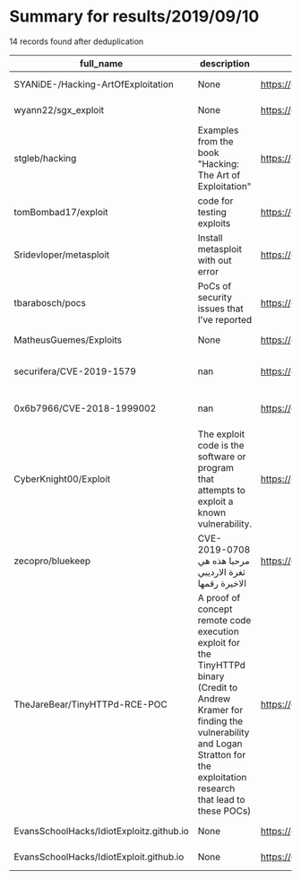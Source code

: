 
# Summary for results/2019/09/10
    
14 records found after deduplication

| full_name | description | html_url | matched_list | matched_count | pushed_at | size | stargazers_count | language | forks_count | vul_ids |
|------------------------------------------|------------------------------------------------------------------------------------------------------------------------------------------------------------------------------------------------------------|-------------------------------------------------------------|-----------------------------------------------------------------------------|-----------------|---------------------------|--------|--------------------|------------|---------------|----------------------|
| SYANiDE-/Hacking-ArtOfExploitation | None | https://github.com/SYANiDE-/Hacking-ArtOfExploitation | ['exploit'] | 1 | 2019-09-10 08:08:24+00:00 | 164 | 0 | C | 1 | [] |
| wyann22/sgx_exploit | None | https://github.com/wyann22/sgx_exploit | ['exploit'] | 1 | 2019-09-10 10:36:26+00:00 | 37573 | 0 | C++ | 0 | [] |
| stgleb/hacking | Examples from the book "Hacking: The Art of Exploitation" | https://github.com/stgleb/hacking | ['exploit'] | 1 | 2019-09-10 15:05:48+00:00 | 72 | 0 | C | 0 | [] |
| tomBombad17/exploit | code for testing exploits | https://github.com/tomBombad17/exploit | ['exploit'] | 1 | 2019-09-10 10:54:04+00:00 | 7 | 0 | Python | 0 | [] |
| Sridevloper/metasploit | Install metasploit with out error | https://github.com/Sridevloper/metasploit | ['metasploit module OR payload'] | 1 | 2019-09-10 14:47:52+00:00 | 772 | 0 | Shell | 0 | [] |
| tbarabosch/pocs | PoCs of security issues that I've reported | https://github.com/tbarabosch/pocs | ['exploit'] | 1 | 2019-09-10 10:26:19+00:00 | 72 | 2 | C | 0 | [] |
| MatheusGuemes/Exploits | None | https://github.com/MatheusGuemes/Exploits | ['exploit'] | 1 | 2019-09-10 23:09:22+00:00 | 3 | 0 | | 0 | [] |
| securifera/CVE-2019-1579 | nan | https://github.com/securifera/CVE-2019-1579 | ['cve-2'] | 1 | 2019-09-10 15:57:23+00:00 | 6 | 60 | Python | 28 | ['CVE-2019-1579'] |
| 0x6b7966/CVE-2018-1999002 | nan | https://github.com/0x6b7966/CVE-2018-1999002 | ['cve-2'] | 1 | 2019-09-10 05:24:32+00:00 | 1 | 0 | | 0 | ['CVE-2018-1999002'] |
| CyberKnight00/Exploit | The exploit code is the software or program that attempts to exploit a known vulnerability. | https://github.com/CyberKnight00/Exploit | ['exploit'] | 1 | 2019-09-10 11:29:57+00:00 | 1 | 0 | Python | 0 | [] |
| zecopro/bluekeep | CVE- 2019-0708 مرحبا هذه هي ثغرة الارديبي الاخيرة رقمها | https://github.com/zecopro/bluekeep | ['exploit', 'metasploit module OR payload'] | 2 | 2019-09-10 15:19:01+00:00 | 46 | 1 | Ruby | 4 | [] |
| TheJareBear/TinyHTTPd-RCE-POC | A proof of concept remote code execution exploit for the TinyHTTPd binary (Credit to Andrew Kramer for finding the vulnerability and Logan Stratton for the exploitation research that lead to these POCs) | https://github.com/TheJareBear/TinyHTTPd-RCE-POC | ['exploit', 'rce', 'rce poc', 'remote code execution', 'vulnerability poc'] | 5 | 2019-09-10 23:14:31+00:00 | 5 | 0 | C | 0 | [] |
| EvansSchoolHacks/IdiotExploitz.github.io | None | https://github.com/EvansSchoolHacks/IdiotExploitz.github.io | ['exploit'] | 1 | 2019-09-10 23:32:05+00:00 | 0 | 0 | | 0 | [] |
| EvansSchoolHacks/IdiotExploit.github.io | None | https://github.com/EvansSchoolHacks/IdiotExploit.github.io | ['exploit'] | 1 | 2019-09-10 23:35:29+00:00 | 0 | 0 | | 0 | [] |
